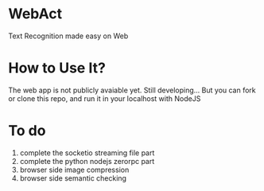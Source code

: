 # WebAct
Text Recognition made easy on Web

# How to Use It?
The web app is not publicly avaiable yet. Still developing...
But you can fork or clone this repo, and run it in your localhost with NodeJS

# To do
1. complete the socketio streaming file part
2. complete the python nodejs zerorpc part
3. browser side image compression
4. browser side semantic checking

